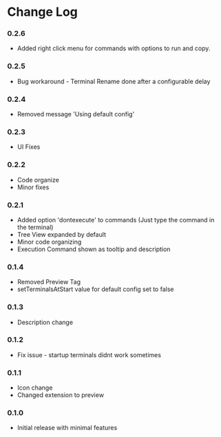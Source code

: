 # Change Log

### 0.2.6

* Added right click menu for commands with options to run and copy.

### 0.2.5

* Bug workaround - Terminal Rename done after a configurable delay

### 0.2.4

* Removed message 'Using default config'

### 0.2.3

* UI Fixes

### 0.2.2

* Code organize
* Minor fixes

### 0.2.1

* Added option 'dontexecute' to commands (Just type the command in the terminal)
* Tree View expanded by default
* Minor code organizing
* Execution Command shown as tooltip and description

### 0.1.4

* Removed Preview Tag
* setTerminalsAtStart value for default config set to false

### 0.1.3

* Description change

### 0.1.2

* Fix issue - startup terminals didnt work sometimes

### 0.1.1

* Icon change
* Changed extension to preview

### 0.1.0

* Initial release with minimal features
